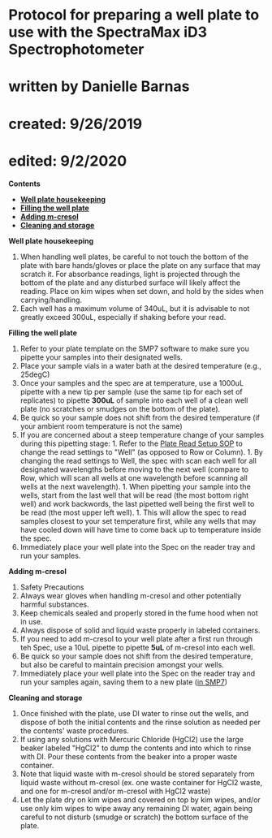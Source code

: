 # Protocol for preparing a well plate to use with the SpectraMax iD3 Spectrophotometer

# written by Danielle Barnas
# created: 9/26/2019
# edited: 9/2/2020

**Contents**  
* [**Well plate housekeeping**](#well_plate_housekeeping) 
* [**Filling the well plate**](#filling_the_well_plage)
* [**Adding m-cresol**](#adding_m_cresol)
* [**Cleaning and storage**](#cleaning_and_storage)

<a name="well_plate_housekeeping"></a> **Well plate housekeeping**  

1. When handling well plates, be careful to not touch the bottom of the plate with bare hands/gloves or place the plate on any surface that may scratch it.  For absorbance readings, light is projected through the bottom of the plate and any disturbed surface will likely affect the reading.  Place on kim wipes when set down, and hold by the sides when carrying/handling.
1. Each well has a maximum volume of 340uL, but it is advisable to not greatly exceed 300uL, especially if shaking before your read.

<a name="filling_the_well_plate"></a> **Filling the well plate**

1. Refer to your plate template on the SMP7 software to make sure you pipette your samples into their designated wells.
1. Place your sample vials in a water bath at the desired temperature (e.g., 25degC)
1. Once your samples and the spec are at temperature, use a 1000uL pipette with a new tip per sample (use the same tip for each set of replicates) to pipette **300uL** of sample into each well of a clean well plate (no scratches or smudges on the bottom of the plate).
  1. Be quick so your sample does not shift from the desired temperature (if your ambient room temperature is not the same)
  1. If you are concerned about a steep temperature change of your samples during this pipetting stage:
    1. Refer to the [Plate Read Setup SOP](Plate_Read_Setup_SOP.md) to change the read settings to "Well" (as opposed to Row or Column).
    1. By changing the read settings to Well, the spec with scan each well for all designated wavelengths before moving to the next well (compare to Row, which will scan all wells at one wavelength before scanning all wells at the next wavelength).
    1. When pipetting your sample into the wells, start from the last well that will be read (the most bottom right well) and work backwords, the last pipetted well being the first well to be read (the most upper left well).
    1. This will allow the spec to read samples closest to your set temperature first, while any wells that may have cooled down will have time to come back up to temperature inside the spec.
1. Immediately place your well plate into the Spec on the reader tray and run your samples.

<a name="adding_m_cresol"></a> **Adding m-cresol**

1. Safety Precautions
  1. Always wear gloves when handling m-cresol and other potentially harmful substances.
  1. Keep chemicals sealed and properly stored in the fume hood when not in use.
  1. Always dispose of solid and liquid waste properly in labeled containers.
1. If you need to add m-cresol to your well plate after a first run through teh Spec, use a 10uL pipette to pipette **5uL** of m-cresol into each well.
  1. Be quick so your sample does not shift from the desired temperature, but also be careful to maintain precision amongst your wells. 
1. Immediately place your well plate into the Spec on the reader tray and run your samples again, saving them to a new plate ([in SMP7](Plate_Read_Setup_SOP.md))

<a name="cleaning_and_storage"></a> **Cleaning and storage**

1. Once finished with the plate, use DI water to rinse out the wells, and dispose of both the initial contents and the rinse solution as needed per the contents' waste procedures.
  1. If using any solutions with Mercuric Chloride (HgCl2) use the large beaker labeled "HgCl2" to dump the contents and into which to rinse with DI.  Pour these contents from the beaker into a proper waste container.
  1. Note that liquid waste with m-cresol should be stored separately from liquid waste without m-cresol (ex. one waste container for HgCl2 waste, and one for m-cresol and/or m-cresol with HgCl2 waste)
1. Let the plate dry on kim wipes and covered on top by kim wipes, and/or use only kim wipes to wipe away any remaining DI water, again being careful to not disturb (smudge or scratch) the bottom surface of the plate.




